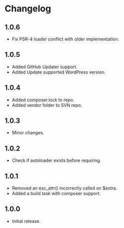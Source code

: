 # Changelog #

## 1.0.6 ##
* Fix PSR-4 loader conflict with older implementation.  

## 1.0.5 ##
* Added GitHub Updater support.  
* Added Update supported WordPress version.  

## 1.0.4 ##
* Added composer.lock to repo.  
* Added vendor folder to SVN repo.  

## 1.0.3 ##
* Minor changes.

## 1.0.2 ##
* Check if autoloader exists before requiring.  

## 1.0.1 ##
* Removed an esc_attr() incorrectly called on $extra.  
* Added a build task with composer support.  

## 1.0.0 ##
* Initial release.
